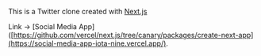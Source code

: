 This is a Twitter clone created with [Next.js](https://nextjs.org/)

Link -> [Social Media App]([https://github.com/vercel/next.js/tree/canary/packages/create-next-app](https://social-media-app-iota-nine.vercel.app/).
